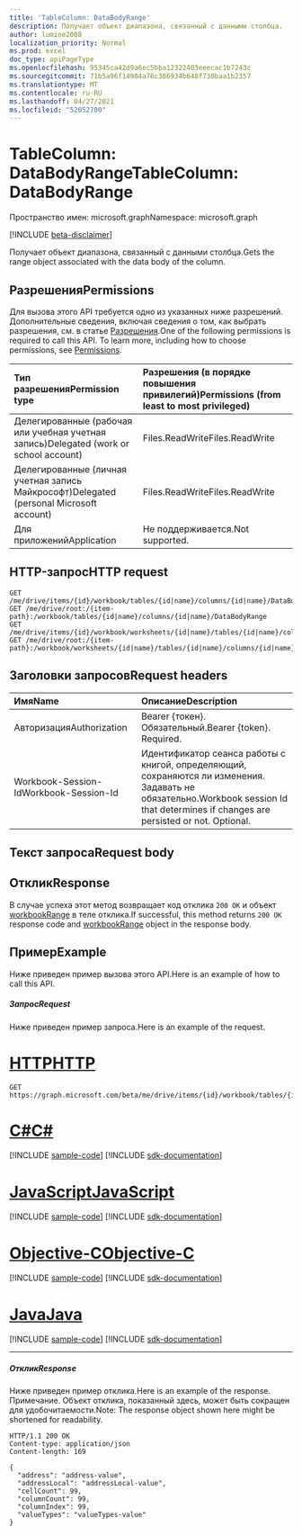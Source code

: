 ```yaml
---
title: 'TableColumn: DataBodyRange'
description: Получает объект диапазона, связанный с данными столбца.
author: lumine2008
localization_priority: Normal
ms.prod: excel
doc_type: apiPageType
ms.openlocfilehash: 95345ca42d9a6ec5bba12322403eeecac1b7243c
ms.sourcegitcommit: 71b5a96f14984a76c386934b648f730baa1b2357
ms.translationtype: MT
ms.contentlocale: ru-RU
ms.lasthandoff: 04/27/2021
ms.locfileid: "52052700"
---
```

# <a name="tablecolumn-databodyrange"></a><span data-ttu-id="d81ef-103">TableColumn: DataBodyRange</span><span class="sxs-lookup"><span data-stu-id="d81ef-103">TableColumn: DataBodyRange</span></span>

<span data-ttu-id="d81ef-104">Пространство имен: microsoft.graph</span><span class="sxs-lookup"><span data-stu-id="d81ef-104">Namespace: microsoft.graph</span></span>

[!INCLUDE [beta-disclaimer](../../includes/beta-disclaimer.md)]

<span data-ttu-id="d81ef-105">Получает объект диапазона, связанный с данными столбца.</span><span class="sxs-lookup"><span data-stu-id="d81ef-105">Gets the range object associated with the data body of the column.</span></span>
## <a name="permissions"></a><span data-ttu-id="d81ef-106">Разрешения</span><span class="sxs-lookup"><span data-stu-id="d81ef-106">Permissions</span></span>
<span data-ttu-id="d81ef-p101">Для вызова этого API требуется одно из указанных ниже разрешений. Дополнительные сведения, включая сведения о том, как выбрать разрешения, см. в статье [Разрешения](/graph/permissions-reference).</span><span class="sxs-lookup"><span data-stu-id="d81ef-p101">One of the following permissions is required to call this API. To learn more, including how to choose permissions, see [Permissions](/graph/permissions-reference).</span></span>

|<span data-ttu-id="d81ef-109">Тип разрешения</span><span class="sxs-lookup"><span data-stu-id="d81ef-109">Permission type</span></span>      | <span data-ttu-id="d81ef-110">Разрешения (в порядке повышения привилегий)</span><span class="sxs-lookup"><span data-stu-id="d81ef-110">Permissions (from least to most privileged)</span></span>              |
|:--------------------|:---------------------------------------------------------|
|<span data-ttu-id="d81ef-111">Делегированные (рабочая или учебная учетная запись)</span><span class="sxs-lookup"><span data-stu-id="d81ef-111">Delegated (work or school account)</span></span> | <span data-ttu-id="d81ef-112">Files.ReadWrite</span><span class="sxs-lookup"><span data-stu-id="d81ef-112">Files.ReadWrite</span></span>    |
|<span data-ttu-id="d81ef-113">Делегированные (личная учетная запись Майкрософт)</span><span class="sxs-lookup"><span data-stu-id="d81ef-113">Delegated (personal Microsoft account)</span></span> | <span data-ttu-id="d81ef-114">Files.ReadWrite</span><span class="sxs-lookup"><span data-stu-id="d81ef-114">Files.ReadWrite</span></span>    |
|<span data-ttu-id="d81ef-115">Для приложений</span><span class="sxs-lookup"><span data-stu-id="d81ef-115">Application</span></span> | <span data-ttu-id="d81ef-116">Не поддерживается.</span><span class="sxs-lookup"><span data-stu-id="d81ef-116">Not supported.</span></span> |

## <a name="http-request"></a><span data-ttu-id="d81ef-117">HTTP-запрос</span><span class="sxs-lookup"><span data-stu-id="d81ef-117">HTTP request</span></span>
<!-- { "blockType": "ignored" } -->
```http
GET /me/drive/items/{id}/workbook/tables/{id|name}/columns/{id|name}/DataBodyRange
GET /me/drive/root:/{item-path}:/workbook/tables/{id|name}/columns/{id|name}/DataBodyRange
GET /me/drive/items/{id}/workbook/worksheets/{id|name}/tables/{id|name}/columns/{id|name}/DataBodyRange
GET /me/drive/root:/{item-path}:/workbook/worksheets/{id|name}/tables/{id|name}/columns/{id|name}/DataBodyRange

```
## <a name="request-headers"></a><span data-ttu-id="d81ef-118">Заголовки запросов</span><span class="sxs-lookup"><span data-stu-id="d81ef-118">Request headers</span></span>
| <span data-ttu-id="d81ef-119">Имя</span><span class="sxs-lookup"><span data-stu-id="d81ef-119">Name</span></span>       | <span data-ttu-id="d81ef-120">Описание</span><span class="sxs-lookup"><span data-stu-id="d81ef-120">Description</span></span>|
|:---------------|:----------|
| <span data-ttu-id="d81ef-121">Авторизация</span><span class="sxs-lookup"><span data-stu-id="d81ef-121">Authorization</span></span>  | <span data-ttu-id="d81ef-p102">Bearer {токен}. Обязательный.</span><span class="sxs-lookup"><span data-stu-id="d81ef-p102">Bearer {token}. Required.</span></span> |
| <span data-ttu-id="d81ef-124">Workbook-Session-Id</span><span class="sxs-lookup"><span data-stu-id="d81ef-124">Workbook-Session-Id</span></span>  | <span data-ttu-id="d81ef-p103">Идентификатор сеанса работы с книгой, определяющий, сохраняются ли изменения. Задавать не обязательно.</span><span class="sxs-lookup"><span data-stu-id="d81ef-p103">Workbook session Id that determines if changes are persisted or not. Optional.</span></span>|

## <a name="request-body"></a><span data-ttu-id="d81ef-127">Текст запроса</span><span class="sxs-lookup"><span data-stu-id="d81ef-127">Request body</span></span>

## <a name="response"></a><span data-ttu-id="d81ef-128">Отклик</span><span class="sxs-lookup"><span data-stu-id="d81ef-128">Response</span></span>

<span data-ttu-id="d81ef-129">В случае успеха этот метод возвращает код отклика `200 OK` и объект [workbookRange](../resources/workbookrange.md) в теле отклика.</span><span class="sxs-lookup"><span data-stu-id="d81ef-129">If successful, this method returns `200 OK` response code and [workbookRange](../resources/workbookrange.md) object in the response body.</span></span>

## <a name="example"></a><span data-ttu-id="d81ef-130">Пример</span><span class="sxs-lookup"><span data-stu-id="d81ef-130">Example</span></span>
<span data-ttu-id="d81ef-131">Ниже приведен пример вызова этого API.</span><span class="sxs-lookup"><span data-stu-id="d81ef-131">Here is an example of how to call this API.</span></span>
##### <a name="request"></a><span data-ttu-id="d81ef-132">Запрос</span><span class="sxs-lookup"><span data-stu-id="d81ef-132">Request</span></span>
<span data-ttu-id="d81ef-133">Ниже приведен пример запроса.</span><span class="sxs-lookup"><span data-stu-id="d81ef-133">Here is an example of the request.</span></span>

# <a name="http"></a>[<span data-ttu-id="d81ef-134">HTTP</span><span class="sxs-lookup"><span data-stu-id="d81ef-134">HTTP</span></span>](#tab/http)
<!-- {
  "blockType": "request",
  "name": "tablecolumn_databodyrange"
}-->
```msgraph-interactive
GET https://graph.microsoft.com/beta/me/drive/items/{id}/workbook/tables/{id|name}/columns/{id|name}/DataBodyRange
```
# <a name="c"></a>[<span data-ttu-id="d81ef-135">C#</span><span class="sxs-lookup"><span data-stu-id="d81ef-135">C#</span></span>](#tab/csharp)
[!INCLUDE [sample-code](../includes/snippets/csharp/tablecolumn-databodyrange-csharp-snippets.md)]
[!INCLUDE [sdk-documentation](../includes/snippets/snippets-sdk-documentation-link.md)]

# <a name="javascript"></a>[<span data-ttu-id="d81ef-136">JavaScript</span><span class="sxs-lookup"><span data-stu-id="d81ef-136">JavaScript</span></span>](#tab/javascript)
[!INCLUDE [sample-code](../includes/snippets/javascript/tablecolumn-databodyrange-javascript-snippets.md)]
[!INCLUDE [sdk-documentation](../includes/snippets/snippets-sdk-documentation-link.md)]

# <a name="objective-c"></a>[<span data-ttu-id="d81ef-137">Objective-C</span><span class="sxs-lookup"><span data-stu-id="d81ef-137">Objective-C</span></span>](#tab/objc)
[!INCLUDE [sample-code](../includes/snippets/objc/tablecolumn-databodyrange-objc-snippets.md)]
[!INCLUDE [sdk-documentation](../includes/snippets/snippets-sdk-documentation-link.md)]

# <a name="java"></a>[<span data-ttu-id="d81ef-138">Java</span><span class="sxs-lookup"><span data-stu-id="d81ef-138">Java</span></span>](#tab/java)
[!INCLUDE [sample-code](../includes/snippets/java/tablecolumn-databodyrange-java-snippets.md)]
[!INCLUDE [sdk-documentation](../includes/snippets/snippets-sdk-documentation-link.md)]

---


##### <a name="response"></a><span data-ttu-id="d81ef-139">Отклик</span><span class="sxs-lookup"><span data-stu-id="d81ef-139">Response</span></span>
<span data-ttu-id="d81ef-140">Ниже приведен пример отклика.</span><span class="sxs-lookup"><span data-stu-id="d81ef-140">Here is an example of the response.</span></span> <span data-ttu-id="d81ef-141">Примечание. Объект отклика, показанный здесь, может быть сокращен для удобочитаемости.</span><span class="sxs-lookup"><span data-stu-id="d81ef-141">Note: The response object shown here might be shortened for readability.</span></span>
<!-- {
  "blockType": "response",
  "truncated": true,
  "@odata.type": "microsoft.graph.workbookRange"
} -->
```http
HTTP/1.1 200 OK
Content-type: application/json
Content-length: 169

{
  "address": "address-value",
  "addressLocal": "addressLocal-value",
  "cellCount": 99,
  "columnCount": 99,
  "columnIndex": 99,
  "valueTypes": "valueTypes-value"
}
```

<!-- uuid: 8fcb5dbc-d5aa-4681-8e31-b001d5168d79
2015-10-25 14:57:30 UTC -->
<!--
{
  "type": "#page.annotation",
  "description": "TableColumn: DataBodyRange",
  "keywords": "",
  "section": "documentation",
  "tocPath": "",
  "suppressions": [
  ]
}
-->


